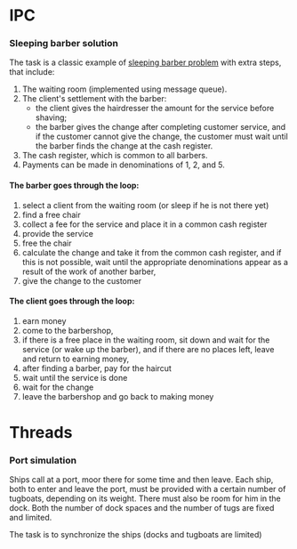 # IPC
### Sleeping barber solution
The task is a classic example of [sleeping barber problem](https://en.wikipedia.org/wiki/Sleeping_barber_problem) with extra steps, that include:
1. The waiting room (implemented using message queue).
2. The client's settlement with the barber:
   - the client gives the hairdresser the amount for the service before shaving;
   - the barber gives the change after completing customer service, and if the customer cannot give the change, the customer must wait until the barber finds the change at the cash register.
3. The cash register, which is common to all barbers.
4. Payments can be made in denominations of 1, 2, and 5.


#### The barber goes through the loop:
1. select a client from the waiting room (or sleep if he is not there yet)
2. find a free chair
3. collect a fee for the service and place it in a common cash register
4. provide the service
5. free the chair
6. calculate the change and take it from the common cash register, and if this is not possible, wait until the appropriate denominations appear as a result of the work of another barber,
7. give the change to the customer

#### The client goes through the loop:
1. earn money
2. come to the barbershop,
3. if there is a free place in the waiting room, sit down and wait for the service (or wake up the barber), and if there are no places left, leave and return to earning money,
4. after finding a barber, pay for the haircut
5. wait until the service is done
6. wait for the change
7. leave the barbershop and go back to making money


# Threads
### Port simulation 
Ships call at a port, moor there for some time and then leave. Each ship, both to enter and leave the port, must be provided with a certain number of tugboats, depending on its weight. There must also be room for him in the dock. Both the number of dock spaces and the number of tugs are fixed and limited.

The task is to synchronize the ships (docks and tugboats are limited)

